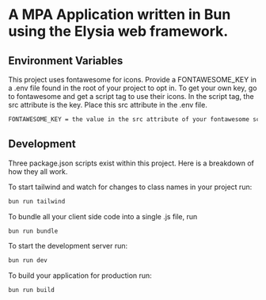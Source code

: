 # A MPA Application written in Bun using the Elysia web framework.

## Environment Variables
This project uses fontawesome for icons. Provide a FONTAWESOME_KEY in a .env file found in the root of your project to opt in. To get your own key, go to fontawesome and get a script tag to use their icons. In the script tag, the src attribute is the key. Place this src attribute in the .env file.
```bash
FONTAWESOME_KEY = the value in the src attribute of your fontawesome script tag
```

## Development
Three package.json scripts exist within this project. Here is a breakdown of how they all work.

To start tailwind and watch for changes to class names in your project run:
```bash
bun run tailwind
```

To bundle all your client side code into a single .js file, run
```bash
bun run bundle
```

To start the development server run:
```bash
bun run dev
```

To build your application for production run:
```bash
bun run build
```
